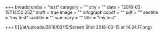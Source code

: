+++
breadcrumbs = "test"
category = ""
city = ""
date = "2018-03-15T14:50:25Z"
draft = true
image = ""
infographicspdf = ""
pdf = ""
seotitle = "my test"
subtitle = ""
summary = ""
title = "my test"

+++
![](/at/uploads/2018/03/15/Screen Shot 2018-03-15 at 14.34.17.png)
